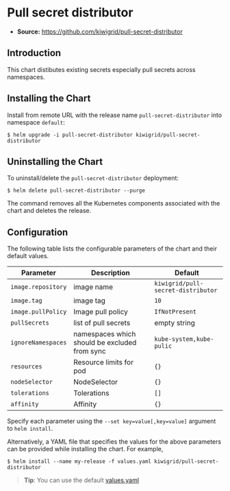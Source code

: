 # Pull secret distributor

- **Source:** https://github.com/kiwigrid/pull-secret-distributor

## Introduction

This chart distibutes existing secrets especially pull secrets across namespaces.

## Installing the Chart

Install from remote URL with the release name `pull-secret-distributor` into namespace `default`:

```console
$ helm upgrade -i pull-secret-distributor kiwigrid/pull-secret-distributor
```

## Uninstalling the Chart

To uninstall/delete the `pull-secret-distributor` deployment:

```console
$ helm delete pull-secret-distributor --purge
```

The command removes all the Kubernetes components associated with the chart and deletes the release.

## Configuration

The following table lists the configurable parameters of the chart and their default values.

| Parameter                         | Description                             | Default                                                                                     |
| --------------------------------- | --------------------------------------  | ---------------------------------------------------------                                   |
| `image.repository`                           | image name                        | `kiwigrid/pull-secret-distributor`                                                        |
| `image.tag`                        | image tag                      | `10`                                                                                      |
| `image.pullPolicy`                 | Image pull policy                       | `IfNotPresent`                                                                              |
| `pullSecrets`                           | list of pull secrets                          | empty string                                                        |
| `ignoreNamespaces`             | namespaces which should be excluded from sync                                     | `kube-system,kube-pulic`               |
| `resources`                    | Resource limits for pod             | `{}`                                   |
| `nodeSelector`                 | NodeSelector                                 | `{}`                                   |
| `tolerations`                  | Tolerations                                  | `[]`                                   |
| `affinity`                     | Affinity                                     | `{}`                                   |


Specify each parameter using the `--set key=value[,key=value]` argument to `helm install`.

Alternatively, a YAML file that specifies the values for the above parameters can be provided while installing the chart. For example,

```console
$ helm install --name my-release -f values.yaml kiwigrid/pull-secret-distributor
```

> **Tip**: You can use the default [values.yaml](values.yaml)
